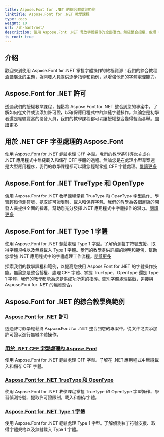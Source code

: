 ```yaml
---
title: Aspose.Font for .NET 的綜合教學與範例
linktitle: Aspose.Font for .NET 教學課程
type: docs
weight: 10
url: /zh-hant/net/
description: 使用 Aspose.Font .NET 釋放字體操作的全部潛力。無縫整合授權、處理 CFF 字型、掌握 TrueType、OpenType 等。
is_root: true
---
```

## 介紹

歡迎來到使用 Aspose.Font for .NET 掌握字體操作的終極資源！我們的綜合教程涵蓋廣泛的主題，為開發人員提供逐步指導和範例，以增強他們的字體處理能力。

## Aspose.Font for .NET 許可

透過我們的授權教學課程，輕鬆將 Aspose.Font for .NET 整合到您的專案中。了解如何從文件或流添加許可證，以確保應用程式中的無縫字體操作。無論您是初學者還是經驗豐富的開發人員，我們的教學課程都可以讓授權整合變得輕而易舉。[閱讀更多](./licensing/)

## 用於 .NET CFF 字型處理的 Aspose.Font

使用 Aspose.Font for .NET 輕鬆處理 CFF 字型。我們的教學將引導您完成在 .NET 應用程式中無縫載入和儲存 CFF 字體的過程。無論您是在處理小型專案還是大型應用程序，我們的教學課程都可以讓您輕鬆掌握 CFF 字體處理。[閱讀更多](./cff-font-handling/)

## Aspose.Font for .NET TrueType 和 OpenType

使用 Aspose.Font for .NET 教學課程掌握 TrueType 和 OpenType 字型操作。學習輕鬆偵測符號、提取許可證限制、載入和保存字體。我們的教學為各個層級的開發人員提供全面的指導，幫助您充分發揮 .NET 應用程式中字體操作的潛力。[閱讀更多](./truetype-opentype/)

## Aspose.Font for .NET Type 1 字體

使用 Aspose.Font for .NET 輕鬆處理 Type 1 字型。了解偵測拉丁符號支援、取得字體規格以及無縫載入 Type 1 字體。我們的教學提供詳細的說明和範例，幫助您增強 .NET 應用程式中的字體處理工作流程。[閱讀更多](./aspose-font-net-type1-font/)

探索我們的教學課程和範例，以提高您使用 Aspose.Font for .NET 的字體操作技能。無論您是整合授權、處理 CFF 字體、掌握 TrueType、OpenType 還是 Type 1 字體，我們的教學都能為您提供成功所需的指導。告別字體處理挑戰，迎接與 Aspose.Font for .NET 的無縫整合。 
## Aspose.Font for .NET 的綜合教學與範例 
### [Aspose.Font for .NET 許可](./licensing/)
透過許可教學輕鬆將 Aspose.Font for .NET 整合到您的專案中。從文件或流添加許可證以進行無縫字體操作。
### [用於 .NET CFF 字型處理的 Aspose.Font](./cff-font-handling/)
使用 Aspose.Font for .NET 輕鬆處理 CFF 字型。了解在 .NET 應用程式中無縫載入和儲存 CFF 字體。
### [Aspose.Font for .NET TrueType 和 OpenType](./truetype-opentype/)
使用 Aspose.Font for .NET 教學課程掌握 TrueType 和 OpenType 字型操作。學習偵測符號、提取許可證限制。載入和儲存字體。
### [Aspose.Font for .NET Type 1 字體](./aspose-font-net-type1-font/)
使用 Aspose.Font for .NET 輕鬆處理 Type 1 字型。了解偵測拉丁符號支援、取得字體規格以及無縫載入 Type 1 字體。 